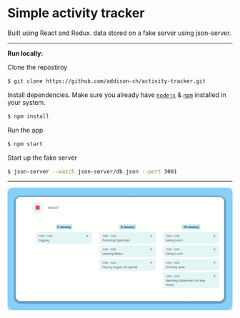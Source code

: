 # Simple activity tracker

Built using React and Redux. data stored on a fake server using json-server. 


---
**Run locally:**

Clone the repostiroy
```bash
$ git clone https://github.com/addison-ch/activity-tracker.git
```

Install dependencies. Make sure you already have [`nodejs`](https://nodejs.org/en/) & [`npm`](https://www.npmjs.com/) installed in your system.
```bash
$ npm install 
```

Run the app
```bash
$ npm start 
```

Start up the fake server
```bash
$ json-server --watch json-server/db.json --port 3001
```
---


![screenshot](demo.png)
